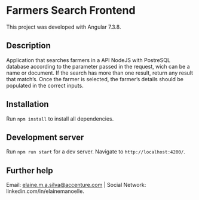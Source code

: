 # Farmers Search Frontend

This project was developed with Angular 7.3.8.

## Description

Application that searches farmers in a API NodeJS with PostreSQL database according to the parameter passed in the request, wich can be a name or document. If the search has more than one result, return any result that match’s. Once the farmer is selected, the farmer’s details should be populated in the correct inputs.

## Installation

Run `npm install` to install all dependencies.

## Development server

Run `npm run start` for a dev server. Navigate to `http://localhost:4200/`.

## Further help

Email: elaine.m.a.silva@accenture.com | Social Network: linkedin.com/in/elainemanoelle.
